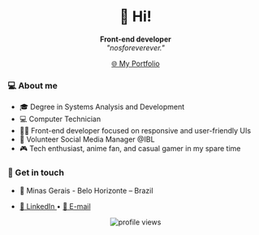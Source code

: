 
<h1 align="center">👋 Hi!</h1>

<p align="center">
  <strong>Front-end developer</strong><br/>
  <em>"nosforeverever."</em>
</p>

<p align="center">
  <a href="#" target="_blank">
    🌐 My Portfolio
  </a> 
</p>

### 💻 About me

-  🎓 Degree in Systems Analysis and Development
-  💻 Computer Technician
-  🧑‍💻 Front-end developer focused on responsive and user-friendly UIs
-  🤝 Volunteer Social Media Manager @IBL
-  🎮 Tech enthusiast, anime fan, and casual gamer in my spare time

### 🤝 Get in touch

- 📍 Minas Gerais - Belo Horizonte – Brazil

- <p>
  <a href="https://www.linkedin.com/in/pedro-henrique-dos-reis/" target="_blank">
    💼 LinkedIn
  </a>• 
  <a href="mailto:pedroxad@gmail.com" target="_blank">
    📧 E-mail
  </a>
</p> 

<p align="center">
  <img src="https://komarev.com/ghpvc/?username=PedroXA&color=blue&style=flat-square" alt="profile views"/>
</p>
